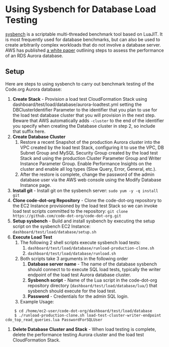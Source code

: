 # Using Sysbench for Database Load Testing

[sysbench](https://github.com/akopytov/sysbench) is a scriptable multi-threaded benchmark tool based on LuaJIT. It is most frequently used for database benchmarks, but can also be used to create arbitrarily complex workloads that do not involve a database server.  AWS has published [a white paper](https://d1.awsstatic.com/product-marketing/Aurora/RDS_Aurora_Performance_Assessment_Benchmarking_v1-2.pdf) outlining steps to assess the performance of an RDS Aurora database.

## Setup

Here are steps to using sysbench to carry out benchmark testing of the Code.org Aurora database:

1. **Create Stack** - Provision a load test CloudFormation Stack using dashboard/test/load/database/aurora-loadtest.yml setting the DBClusterIdentifier Parameter to the identifier that you plan to use for the load test database cluster that you will provision in the next step. Beware that AWS automatically adds `-cluster` to the end of the identifier you specify when creating the Database cluster in step 2, so include that suffix here.
1. **Create Database Cluster**
    1. Restore a recent Snapshot of the production Aurora cluster into the VPC created by the load test Stack, configuring it to use the VPC, DB Subnet Group and MySQL Security Group created by the load test Stack and using the production Cluster Parameter Group and Writer Instance Parameter Group. Enable Performance Insights on the cluster and enable all log types (Slow Query, Error, General, etc.).
    1. After the restore is complete, change the password of the admin database user via the AWS web console using the Modify Database Instance page.
1. **Install git** - Install git on the sysbench server: `sudo yum -y -q install git`
1. **Clone code-dot-org Repository** - Clone the code-dot-org repository to the EC2 Instance provisioned by the load test Stack so we can invoke load test scripts committed to the repository: `git clone https://github.com/code-dot-org/code-dot-org.git`
1. **Setup sysbench** - Build and install sysbench by executing the setup script on the sysbench EC2 Instance: `dashboard/test/load/database/setup.sh` 
1. **Execute Load Test**
    1. The following 2 shell scripts execute sysbench load tests:
        1. `dashboard/test/load/database/runload-production-clone.sh`
        1. `dashboard/test/load/database/runload.sh`
    1. Both scripts take 3 arguments in the following order
        1. **Database server name** - The name of the database sysbench should connect to to execute SQL load tests, typically the writer endpoint of the load test Aurora database cluster.
        1. **Sysbench script** - Name of the Lua script in the code-dot-org repository directory (`dashboard/test/load/database/lua/`) that sysbench should execute for the load test.
        1. **Password** - Credentials for the admin SQL login.
    1. Example Usage:
```    
    $ cd /home/ec2-user/code-dot-org/dashboard/test/load/database
    $ ./runload-production-clone.sh load-test-cluster-writer-endpoint cdo_top_read_queries.lua PasswordForSQLUser
```
1. **Delete Database Cluster and Stack** - When load testing is complete, delete the performance testing Aurora cluster and the load test CloudFormation Stack.




